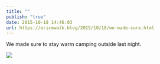```yaml
---
title: ""
publish: "true"
date: 2015-10-18 14:46:03
url: https://ericmwalk.blog/2015/10/18/we-made-sure.html
---
```


We made sure to stay warm camping outside last night.

![](https://ericmwalk.blog/uploads/2022/07ba1ff10b.jpg)